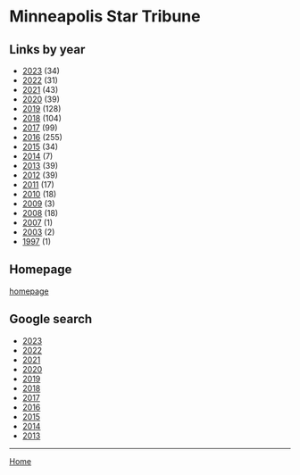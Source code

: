 # Minneapolis Star Tribune

## Links by year

  * [2023](./minneapolis-star-tribune-2023.md) (34)
  * [2022](./minneapolis-star-tribune-2022.md) (31)
  * [2021](./minneapolis-star-tribune-2021.md) (43)
  * [2020](./minneapolis-star-tribune-2020.md) (39)
  * [2019](./minneapolis-star-tribune-2019.md) (128)
  * [2018](./minneapolis-star-tribune-2018.md) (104)
  * [2017](./minneapolis-star-tribune-2017.md) (99)
  * [2016](./minneapolis-star-tribune-2016.md) (255)
  * [2015](./minneapolis-star-tribune-2015.md) (34)
  * [2014](./minneapolis-star-tribune-2014.md) (7)
  * [2013](./minneapolis-star-tribune-2013.md) (39)
  * [2012](./minneapolis-star-tribune-2012.md) (39)
  * [2011](./minneapolis-star-tribune-2011.md) (17)
  * [2010](./minneapolis-star-tribune-2010.md) (18)
  * [2009](./minneapolis-star-tribune-2009.md) (3)
  * [2008](./minneapolis-star-tribune-2008.md) (18)
  * [2007](./minneapolis-star-tribune-2007.md) (1)
  * [2003](./minneapolis-star-tribune-2003.md) (2)
  * [1997](./minneapolis-star-tribune-1997.md) (1)

## Homepage

[homepage](https://www.startribune.com/)

## Google search

  * [2023](https://www.google.com/search?q=site%3Astartribune.com+prince&tbs=cdr%3A1%2Ccd_min%3A1%2F1%2F2023%2Ccd_max%3A12%2F31%2F2023)
  * [2022](https://www.google.com/search?q=site%3Astartribune.com+prince&tbs=cdr%3A1%2Ccd_min%3A1%2F1%2F2022%2Ccd_max%3A12%2F31%2F2022)
  * [2021](https://www.google.com/search?q=site%3Astartribune.com+prince&tbs=cdr%3A1%2Ccd_min%3A1%2F1%2F2021%2Ccd_max%3A12%2F31%2F2021)
  * [2020](https://www.google.com/search?q=site%3Astartribune.com+prince&tbs=cdr%3A1%2Ccd_min%3A1%2F1%2F2020%2Ccd_max%3A12%2F31%2F2020)
  * [2019](https://www.google.com/search?q=site%3Astartribune.com+prince&tbs=cdr%3A1%2Ccd_min%3A1%2F1%2F2019%2Ccd_max%3A12%2F31%2F2019)
  * [2018](https://www.google.com/search?q=site%3Astartribune.com+prince&tbs=cdr%3A1%2Ccd_min%3A1%2F1%2F2018%2Ccd_max%3A12%2F31%2F2018)
  * [2017](https://www.google.com/search?q=site%3Astartribune.com+prince&tbs=cdr%3A1%2Ccd_min%3A1%2F1%2F2017%2Ccd_max%3A12%2F31%2F2017)
  * [2016](https://www.google.com/search?q=site%3Astartribune.com+prince&tbs=cdr%3A1%2Ccd_min%3A1%2F1%2F2016%2Ccd_max%3A12%2F31%2F2016)
  * [2015](https://www.google.com/search?q=site%3Astartribune.com+prince&tbs=cdr%3A1%2Ccd_min%3A1%2F1%2F2015%2Ccd_max%3A12%2F31%2F2015)
  * [2014](https://www.google.com/search?q=site%3Astartribune.com+prince&tbs=cdr%3A1%2Ccd_min%3A1%2F1%2F2014%2Ccd_max%3A12%2F31%2F2014)
  * [2013](https://www.google.com/search?q=site%3Astartribune.com+prince&tbs=cdr%3A1%2Ccd_min%3A1%2F1%2F2013%2Ccd_max%3A12%2F31%2F2013)

----

[Home](../index.md)
